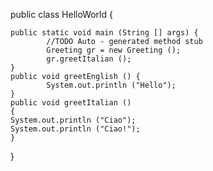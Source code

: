 
public class HelloWorld {

    public static void main (String [] args) {
            //TODO Auto - generated method stub
            Greeting gr = new Greeting ();
            gr.greetItalian ();
    }
    public void greetEnglish () {
            System.out.println ("Hello");
    }
    public void greetItalian ()
    {
    System.out.println ("Ciao");
    System.out.println ("Ciao!");
    }
}
